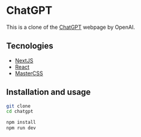 # ChatGPT
This is a clone of the [ChatGPT](https://chat.openai.com/) webpage by OpenAI.

## Tecnologies
- [NextJS](https://nextjs.org/)
- [React](https://reactjs.org/)
- [MasterCSS](https://css.master.co/)

## Installation and usage

```bash
git clone
cd chatgpt

npm install
npm run dev
```
